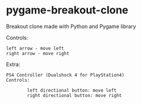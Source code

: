 # pygame-breakout-clone
Breakout clone made with Python and Pygame library

Controls:
    
    left arrow - move left
    right arrow - move right


Extra:
    
    PS4 Controller (Dualshock 4 for PlayStation4)
    Controls:
            
            left directional button: move left
            right directional button: move right
            
